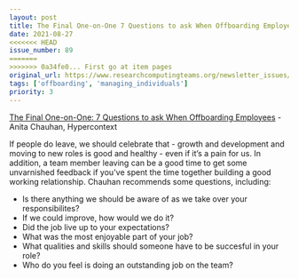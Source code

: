```yaml
---
layout: post
title: The Final One-on-One 7 Questions to ask When Offboarding Employees - Anita Chauhan, Hypercontext
date: 2021-08-27
<<<<<<< HEAD
issue_number: 89
=======
>>>>>>> 0a34fe0... First go at item pages
original_url: https://www.researchcomputingteams.org/newsletter_issues/0089
tags: ['offboarding', 'managing_individuals']
priority: 3
---
```


<!-- markdownlint-disable MD033 -->
<!-- markdownlint-disable MD041 -->
<!-- markdownlint-disable MD049 -->

[The Final One-on-One: 7 Questions to ask When Offboarding Employees](https://hypercontext.com/blog/meetings/offboarding-meeting) - Anita Chauhan, Hypercontext

If people do leave, we should celebrate that - growth and development and moving to new roles is good and healthy - even if it’s a pain for us.  In addition, a team member leaving can be a good time to get some unvarnished feedback if you've spent the time together building a good working relationship.  Chauhan recommends some questions, including:

- Is there anything we should be aware of as we take over your responsibilites?
- If we could improve, how would we do it?
- Did the job live up to your expectations?
- What was the most enjoyable part of your job?
- What qualities and skills should someone have to be succesful in your role?
- Who do you feel is doing an outstanding job on the team?

